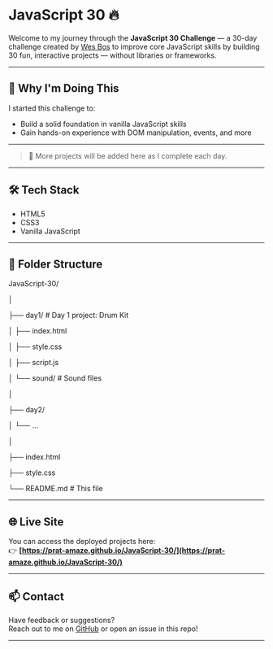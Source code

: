 # JavaScript 30 🔥

Welcome to my journey through the **JavaScript 30 Challenge** — a 30-day challenge created by [Wes Bos](https://javascript30.com) to improve core JavaScript skills by building 30 fun, interactive projects — without libraries or frameworks.

---

## 🚀 Why I'm Doing This

I started this challenge to:
- Build a solid foundation in vanilla JavaScript skills
- Gain hands-on experience with DOM manipulation, events, and more

---

> 🔧 More projects will be added here as I complete each day.

---

## 🛠 Tech Stack

- HTML5
- CSS3
- Vanilla JavaScript

---

## 📁 Folder Structure
JavaScript-30/

│

├── day1/ # Day 1 project: Drum Kit

│ ├── index.html

│ ├── style.css

│ ├── script.js

│ └── sound/ # Sound files

│

├── day2/ 

│ └── ...

│

├── index.html

├── style.css

└── README.md # This file

---

## 🌐 Live Site

You can access the deployed projects here:  
👉 **[https://prat-amaze.github.io/JavaScript-30/](https://prat-amaze.github.io/JavaScript-30/)**

---

## 📫 Contact

Have feedback or suggestions?  
Reach out to me on [GitHub](https://github.com/prat-amaze) or open an issue in this repo!

---


